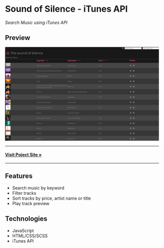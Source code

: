 # Sound of Silence - iTunes API

_Search Music using iTunes API_

## Preview

![Preview Image](./assets/img/SoundOfSilence.png)

---
#### **[Visit Poject Site &raquo;](https://playground.odras.de/TheSoundsOfSilence/)**
---

## Features
- Search music by keyword
- Filter tracks
- Sort tracks by price, artist name or title
- Play track preview

## Technologies
- JavaScript
- HTML/CSS/SCSS
- iTunes API

